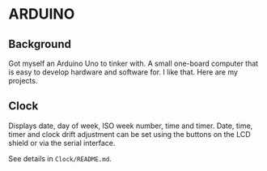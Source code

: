 # ARDUINO

## Background

Got myself an Arduino Uno to tinker with. A small one-board computer that is
easy to develop hardware and software for. I like that. Here are my projects.

## Clock

Displays date, day of week, ISO week number, time and timer. Date, time, timer
and clock drift adjustment can be set using the buttons on the LCD shield or
via the serial interface.

See details in `Clock/README.md`.
